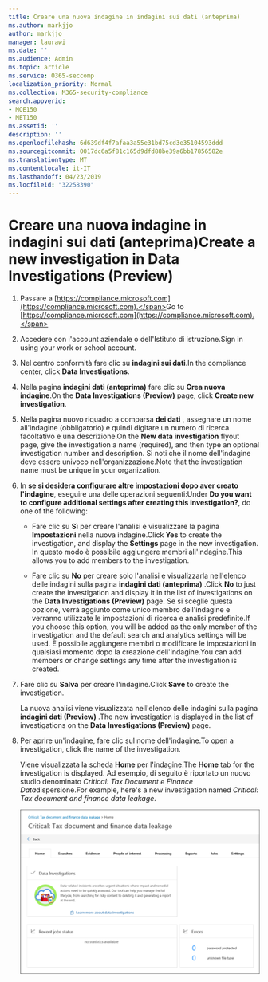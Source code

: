 ```yaml
---
title: Creare una nuova indagine in indagini sui dati (anteprima)
ms.author: markjjo
author: markjjo
manager: laurawi
ms.date: ''
ms.audience: Admin
ms.topic: article
ms.service: O365-seccomp
localization_priority: Normal
ms.collection: M365-security-compliance
search.appverid:
- MOE150
- MET150
ms.assetid: ''
description: ''
ms.openlocfilehash: 6d639df4f7afaa3a55e31bd75cd3e35104593ddd
ms.sourcegitcommit: 0017dc6a5f81c165d9dfd88be39a6bb17856582e
ms.translationtype: MT
ms.contentlocale: it-IT
ms.lasthandoff: 04/23/2019
ms.locfileid: "32258390"
---
```

# <a name="create-a-new-investigation-in-data-investigations-preview"></a><span data-ttu-id="7e8c3-102">Creare una nuova indagine in indagini sui dati (anteprima)</span><span class="sxs-lookup"><span data-stu-id="7e8c3-102">Create a new investigation in Data Investigations (Preview)</span></span>

1. <span data-ttu-id="7e8c3-103">Passare a [https://compliance.microsoft.com](https://compliance.microsoft.com).</span><span class="sxs-lookup"><span data-stu-id="7e8c3-103">Go to [https://compliance.microsoft.com](https://compliance.microsoft.com).</span></span>
    
2. <span data-ttu-id="7e8c3-104">Accedere con l'account aziendale o dell'Istituto di istruzione.</span><span class="sxs-lookup"><span data-stu-id="7e8c3-104">Sign in using your work or school account.</span></span>
    
3. <span data-ttu-id="7e8c3-105">Nel centro conformità fare clic su **indagini sui dati**.</span><span class="sxs-lookup"><span data-stu-id="7e8c3-105">In the compliance center, click **Data Investigations**.</span></span>
 
4. <span data-ttu-id="7e8c3-106">Nella pagina **indagini dati (anteprima)** fare clic su **Crea nuova indagine**.</span><span class="sxs-lookup"><span data-stu-id="7e8c3-106">On the **Data Investigations (Preview)** page, click **Create new investigation**.</span></span>
    
5. <span data-ttu-id="7e8c3-107">Nella pagina nuovo riquadro a comparsa **dei dati** , assegnare un nome all'indagine (obbligatorio) e quindi digitare un numero di ricerca facoltativo e una descrizione.</span><span class="sxs-lookup"><span data-stu-id="7e8c3-107">On the **New data investigation** flyout page, give the investigation a name (required), and then type an optional investigation number and description.</span></span> <span data-ttu-id="7e8c3-108">Si noti che il nome dell'indagine deve essere univoco nell'organizzazione.</span><span class="sxs-lookup"><span data-stu-id="7e8c3-108">Note that the investigation name must be unique in your organization.</span></span>

6. <span data-ttu-id="7e8c3-109">In **se si desidera configurare altre impostazioni dopo aver creato l'indagine**, eseguire una delle operazioni seguenti:</span><span class="sxs-lookup"><span data-stu-id="7e8c3-109">Under **Do you want to configure additional settings after creating this investigation?**, do one of the following:</span></span>

    - <span data-ttu-id="7e8c3-110">Fare clic su **Sì** per creare l'analisi e visualizzare la pagina **Impostazioni** nella nuova indagine.</span><span class="sxs-lookup"><span data-stu-id="7e8c3-110">Click **Yes** to create the investigation, and display the **Settings** page in the new investigation.</span></span> <span data-ttu-id="7e8c3-111">In questo modo è possibile aggiungere membri all'indagine.</span><span class="sxs-lookup"><span data-stu-id="7e8c3-111">This allows you to add members to the investigation.</span></span>
    
    - <span data-ttu-id="7e8c3-112">Fare clic su **No** per creare solo l'analisi e visualizzarla nell'elenco delle indagini sulla pagina **indagini dati (anteprima)** .</span><span class="sxs-lookup"><span data-stu-id="7e8c3-112">Click **No** to just create the investigation and display it in the list of investigations on the **Data Investigations (Preview)** page.</span></span> <span data-ttu-id="7e8c3-113">Se si sceglie questa opzione, verrà aggiunto come unico membro dell'indagine e verranno utilizzate le impostazioni di ricerca e analisi predefinite.</span><span class="sxs-lookup"><span data-stu-id="7e8c3-113">If you choose this option, you will be added as the only member of the investigation and the default search and analytics settings will be used.</span></span> <span data-ttu-id="7e8c3-114">È possibile aggiungere membri o modificare le impostazioni in qualsiasi momento dopo la creazione dell'indagine.</span><span class="sxs-lookup"><span data-stu-id="7e8c3-114">You can add members or change settings any time after the investigation is created.</span></span>

7. <span data-ttu-id="7e8c3-115">Fare clic su **Salva** per creare l'indagine.</span><span class="sxs-lookup"><span data-stu-id="7e8c3-115">Click **Save** to create the investigation.</span></span>

    <span data-ttu-id="7e8c3-116">La nuova analisi viene visualizzata nell'elenco delle indagini sulla pagina **indagini dati (Preview)** .</span><span class="sxs-lookup"><span data-stu-id="7e8c3-116">The new investigation is displayed in the list of investigations on the **Data Investigations (Preview)** page.</span></span> 

8. <span data-ttu-id="7e8c3-117">Per aprire un'indagine, fare clic sul nome dell'indagine.</span><span class="sxs-lookup"><span data-stu-id="7e8c3-117">To open a investigation, click the name of the investigation.</span></span> 

    <span data-ttu-id="7e8c3-118">Viene visualizzata la scheda **Home** per l'indagine.</span><span class="sxs-lookup"><span data-stu-id="7e8c3-118">The **Home** tab for the investigation is displayed.</span></span> <span data-ttu-id="7e8c3-119">Ad esempio, di seguito è riportato un nuovo studio denominato *Critical: Tax Document e Finance Data*dispersione.</span><span class="sxs-lookup"><span data-stu-id="7e8c3-119">For example, here's a new investigation named *Critical: Tax document and finance data leakage*.</span></span>

    ![La scheda Home per una nuova indagine in indagini sui dati](../media/NewDataInvestigations.png)

